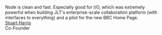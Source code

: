 Node is clean and fast. Especially good for I/O, which was extremely powerful when building JLT's enterprise-scale collaboration platform (with interfaces to everything) and a pilot for the new BBC Home Page.  
[Stuart Harris](http://red-badger.com/services/tech)  
Co-Founder
